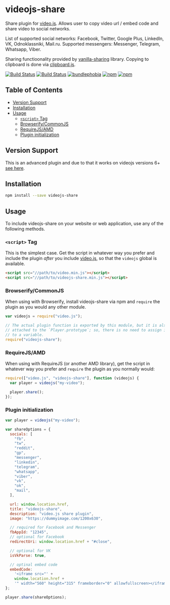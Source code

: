 # videojs-share

Share plugin for [video.js][videojs]. Allows user to copy video url / embed code and share video to social networks.

List of supported social networks: Facebook, Twitter, Google Plus, LinkedIn, VK, Odnoklassniki, Mail.ru.
Supported messengers: Messenger, Telegram, Whatsapp, Viber.

Sharing functioonality provided by [vanilla-sharing][vanilla-sharing] library.
Copying to clipboard is done via [clipboard.js][clipboardjs].

[![Build Status](https://github.com/mkhazov/videojs-share/workflows/Node.js%20CI/badge.svg)](https://github.com/mkhazov/videojs-share/actions?query=workflow%3A%22Node.js+CI%22)
[![Build Status](https://travis-ci.org/mkhazov/videojs-share.svg?branch=master)](https://travis-ci.org/mkhazov/videojs-share)
[![bundlephobia](https://badgen.net/bundlephobia/minzip/videojs-share)](https://bundlephobia.com/result?p=videojs-share)
[![npm](https://img.shields.io/npm/v/videojs-share.svg)](https://www.npmjs.com/package/videojs-share)
[![npm](https://img.shields.io/npm/dm/videojs-share.svg)](https://www.npmjs.com/package/videojs-share)

## Table of Contents

<!-- START doctoc generated TOC please keep comment here to allow auto update -->
<!-- DON'T EDIT THIS SECTION, INSTEAD RE-RUN doctoc TO UPDATE -->


- [Version Support](#version-support)
- [Installation](#installation)
- [Usage](#usage)
  - [`<script>` Tag](#script-tag)
  - [Browserify/CommonJS](#browserifycommonjs)
  - [RequireJS/AMD](#requirejsamd)
  - [Plugin initialization](#plugin-initialization)

<!-- END doctoc generated TOC please keep comment here to allow auto update -->

## Version Support

This is an advanced plugin and due to that it works on videojs versions 6+ [see here](https://blog.videojs.com/feature-spotlight-advanced-plugins/).

## Installation

```sh
npm install --save videojs-share
```

## Usage

To include videojs-share on your website or web application, use any of the following methods.

### `<script>` Tag

This is the simplest case. Get the script in whatever way you prefer and include the plugin _after_ you include [video.js][videojs], so that the `videojs` global is available.

```html
<script src="//path/to/video.min.js"></script>
<script src="//path/to/videojs-share.min.js"></script>
```

### Browserify/CommonJS

When using with Browserify, install videojs-share via npm and `require` the plugin as you would any other module.

```js
var videojs = require("video.js");

// The actual plugin function is exported by this module, but it is also
// attached to the `Player.prototype`; so, there is no need to assign it
// to a variable.
require("videojs-share");
```

### RequireJS/AMD

When using with RequireJS (or another AMD library), get the script in whatever way you prefer and `require` the plugin as you normally would:

```js
require(["video.js", "videojs-share"], function (videojs) {
  var player = videojs("my-video");

  player.share();
});
```

### Plugin initialization

```js
var player = videojs("my-video");

var shareOptions = {
  socials: [
    "fb",
    "tw",
    "reddit",
    "gp",
    "messenger",
    "linkedin",
    "telegram",
    "whatsapp",
    "viber",
    "vk",
    "ok",
    "mail",
  ],

  url: window.location.href,
  title: "videojs-share",
  description: "video.js share plugin",
  image: "https://dummyimage.com/1200x630",

  // required for Facebook and Messenger
  fbAppId: "12345",
  // optional for Facebook
  redirectUri: window.location.href + "#close",

  // optional for VK
  isVkParse: true,

  // optinal embed code
  embedCode:
    '<iframe src="' +
    window.location.href +
    '" width="560" height="315" frameborder="0" allowfullscreen></iframe>',
};

player.share(shareOptions);
```

[videojs]: https://github.com/videojs/video.js
[clipboardjs]: https://github.com/zenorocha/clipboard.js
[vanilla-sharing]: https://github.com/avdeev/vanilla-sharing
